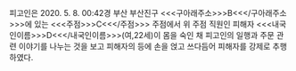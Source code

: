 피고인은 2020. 5. 8. 00:42경 부산 부산진구 <<<구아래주소>>>B<<</구아래주소>>>에 있는 <<<주점>>>C<<</주점>>> 주점에서 위 주점 직원인 피해자 <<<내국인이름>>>D<<</내국인이름>>>(여,22세)이 몸을 숙인 채 피고인의 일행과 주문 관련 이야기를 나누는 것을 보고 피해자의 등에 손을 얹고 쓰다듬어 피해자를 강제로 추행하였다.